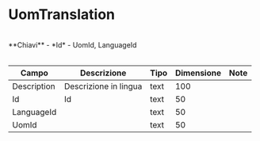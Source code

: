 # UomTranslation

<br>
**Chiavi**
- *Id*
- UomId, LanguageId
<br><br>

| Campo | Descrizione | Tipo | Dimensione | Note |
| --- | --- | --- | --- | --- |
| Description | Descrizione in lingua | text | 100 |  |
| Id | Id | text | 50 |  |
| LanguageId |  | text | 50 |  |
| UomId |  | text | 50 |  |

